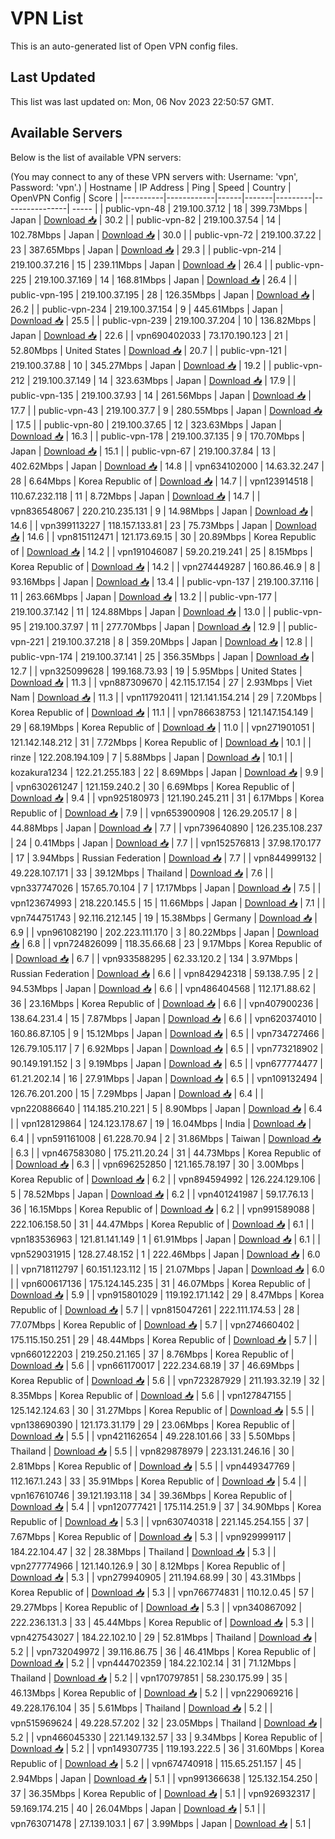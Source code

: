 # VPN List

This is an auto-generated list of Open VPN config files.

## Last Updated

This list was last updated on: Mon, 06 Nov 2023 22:50:57 GMT.

## Available Servers

Below is the list of available VPN servers:

(You may connect to any of these VPN servers with: Username: 'vpn', Password: 'vpn'.)
| Hostname | IP Address | Ping | Speed | Country | OpenVPN Config | Score |
|----------|------------|------|-------|---------|----------------| ----- |
| public-vpn-48 | 219.100.37.12 | 18 | 399.73Mbps | Japan | [Download 📥](./configs/server_0_JP.ovpn) | 30.2 |
| public-vpn-82 | 219.100.37.54 | 14 | 102.78Mbps | Japan | [Download 📥](./configs/server_1_JP.ovpn) | 30.0 |
| public-vpn-72 | 219.100.37.22 | 23 | 387.65Mbps | Japan | [Download 📥](./configs/server_2_JP.ovpn) | 29.3 |
| public-vpn-214 | 219.100.37.216 | 15 | 239.11Mbps | Japan | [Download 📥](./configs/server_3_JP.ovpn) | 26.4 |
| public-vpn-225 | 219.100.37.169 | 14 | 168.81Mbps | Japan | [Download 📥](./configs/server_4_JP.ovpn) | 26.4 |
| public-vpn-195 | 219.100.37.195 | 28 | 126.35Mbps | Japan | [Download 📥](./configs/server_5_JP.ovpn) | 26.2 |
| public-vpn-234 | 219.100.37.154 | 9 | 445.61Mbps | Japan | [Download 📥](./configs/server_6_JP.ovpn) | 25.5 |
| public-vpn-239 | 219.100.37.204 | 10 | 136.82Mbps | Japan | [Download 📥](./configs/server_7_JP.ovpn) | 22.6 |
| vpn690402033 | 73.170.190.123 | 21 | 52.80Mbps | United States | [Download 📥](./configs/server_8_US.ovpn) | 20.7 |
| public-vpn-121 | 219.100.37.88 | 10 | 345.27Mbps | Japan | [Download 📥](./configs/server_9_JP.ovpn) | 19.2 |
| public-vpn-212 | 219.100.37.149 | 14 | 323.63Mbps | Japan | [Download 📥](./configs/server_10_JP.ovpn) | 17.9 |
| public-vpn-135 | 219.100.37.93 | 14 | 261.56Mbps | Japan | [Download 📥](./configs/server_11_JP.ovpn) | 17.7 |
| public-vpn-43 | 219.100.37.7 | 9 | 280.55Mbps | Japan | [Download 📥](./configs/server_12_JP.ovpn) | 17.5 |
| public-vpn-80 | 219.100.37.65 | 12 | 323.63Mbps | Japan | [Download 📥](./configs/server_13_JP.ovpn) | 16.3 |
| public-vpn-178 | 219.100.37.135 | 9 | 170.70Mbps | Japan | [Download 📥](./configs/server_14_JP.ovpn) | 15.1 |
| public-vpn-67 | 219.100.37.84 | 13 | 402.62Mbps | Japan | [Download 📥](./configs/server_15_JP.ovpn) | 14.8 |
| vpn634102000 | 14.63.32.247 | 28 | 6.64Mbps | Korea Republic of | [Download 📥](./configs/server_16_KR.ovpn) | 14.7 |
| vpn123914518 | 110.67.232.118 | 11 | 8.72Mbps | Japan | [Download 📥](./configs/server_17_JP.ovpn) | 14.7 |
| vpn836548067 | 220.210.235.131 | 9 | 14.98Mbps | Japan | [Download 📥](./configs/server_18_JP.ovpn) | 14.6 |
| vpn399113227 | 118.157.133.81 | 23 | 75.73Mbps | Japan | [Download 📥](./configs/server_19_JP.ovpn) | 14.6 |
| vpn815112471 | 121.173.69.15 | 30 | 20.89Mbps | Korea Republic of | [Download 📥](./configs/server_20_KR.ovpn) | 14.2 |
| vpn191046087 | 59.20.219.241 | 25 | 8.15Mbps | Korea Republic of | [Download 📥](./configs/server_21_KR.ovpn) | 14.2 |
| vpn274449287 | 160.86.46.9 | 8 | 93.16Mbps | Japan | [Download 📥](./configs/server_22_JP.ovpn) | 13.4 |
| public-vpn-137 | 219.100.37.116 | 11 | 263.66Mbps | Japan | [Download 📥](./configs/server_23_JP.ovpn) | 13.2 |
| public-vpn-177 | 219.100.37.142 | 11 | 124.88Mbps | Japan | [Download 📥](./configs/server_24_JP.ovpn) | 13.0 |
| public-vpn-95 | 219.100.37.97 | 11 | 277.70Mbps | Japan | [Download 📥](./configs/server_25_JP.ovpn) | 12.9 |
| public-vpn-221 | 219.100.37.218 | 8 | 359.20Mbps | Japan | [Download 📥](./configs/server_26_JP.ovpn) | 12.8 |
| public-vpn-174 | 219.100.37.141 | 25 | 356.35Mbps | Japan | [Download 📥](./configs/server_27_JP.ovpn) | 12.7 |
| vpn325099628 | 199.168.73.93 | 19 | 5.95Mbps | United States | [Download 📥](./configs/server_28_US.ovpn) | 11.3 |
| vpn887309670 | 42.115.17.154 | 27 | 2.93Mbps | Viet Nam | [Download 📥](./configs/server_29_VN.ovpn) | 11.3 |
| vpn117920411 | 121.141.154.214 | 29 | 7.20Mbps | Korea Republic of | [Download 📥](./configs/server_30_KR.ovpn) | 11.1 |
| vpn786638753 | 121.147.154.149 | 29 | 68.19Mbps | Korea Republic of | [Download 📥](./configs/server_31_KR.ovpn) | 11.0 |
| vpn271901051 | 121.142.148.212 | 31 | 7.72Mbps | Korea Republic of | [Download 📥](./configs/server_32_KR.ovpn) | 10.1 |
| rinze | 122.208.194.109 | 7 | 5.88Mbps | Japan | [Download 📥](./configs/server_33_JP.ovpn) | 10.1 |
| kozakura1234 | 122.21.255.183 | 22 | 8.69Mbps | Japan | [Download 📥](./configs/server_34_JP.ovpn) | 9.9 |
| vpn630261247 | 121.159.240.2 | 30 | 6.69Mbps | Korea Republic of | [Download 📥](./configs/server_35_KR.ovpn) | 9.4 |
| vpn925180973 | 121.190.245.211 | 31 | 6.17Mbps | Korea Republic of | [Download 📥](./configs/server_36_KR.ovpn) | 7.9 |
| vpn653900908 | 126.29.205.17 | 8 | 44.88Mbps | Japan | [Download 📥](./configs/server_37_JP.ovpn) | 7.7 |
| vpn739640890 | 126.235.108.237 | 24 | 0.41Mbps | Japan | [Download 📥](./configs/server_38_JP.ovpn) | 7.7 |
| vpn152576813 | 37.98.170.177 | 17 | 3.94Mbps | Russian Federation | [Download 📥](./configs/server_39_RU.ovpn) | 7.7 |
| vpn844999132 | 49.228.107.171 | 33 | 39.12Mbps | Thailand | [Download 📥](./configs/server_40_TH.ovpn) | 7.6 |
| vpn337747026 | 157.65.70.104 | 7 | 17.17Mbps | Japan | [Download 📥](./configs/server_41_JP.ovpn) | 7.5 |
| vpn123674993 | 218.220.145.5 | 15 | 11.66Mbps | Japan | [Download 📥](./configs/server_42_JP.ovpn) | 7.1 |
| vpn744751743 | 92.116.212.145 | 19 | 15.38Mbps | Germany | [Download 📥](./configs/server_43_DE.ovpn) | 6.9 |
| vpn961082190 | 202.223.111.170 | 3 | 80.22Mbps | Japan | [Download 📥](./configs/server_44_JP.ovpn) | 6.8 |
| vpn724826099 | 118.35.66.68 | 23 | 9.17Mbps | Korea Republic of | [Download 📥](./configs/server_45_KR.ovpn) | 6.7 |
| vpn933588295 | 62.33.120.2 | 134 | 3.97Mbps | Russian Federation | [Download 📥](./configs/server_46_RU.ovpn) | 6.6 |
| vpn842942318 | 59.138.7.95 | 2 | 94.53Mbps | Japan | [Download 📥](./configs/server_47_JP.ovpn) | 6.6 |
| vpn486404568 | 112.171.88.62 | 36 | 23.16Mbps | Korea Republic of | [Download 📥](./configs/server_48_KR.ovpn) | 6.6 |
| vpn407900236 | 138.64.231.4 | 15 | 7.87Mbps | Japan | [Download 📥](./configs/server_49_JP.ovpn) | 6.6 |
| vpn620374010 | 160.86.87.105 | 9 | 15.12Mbps | Japan | [Download 📥](./configs/server_50_JP.ovpn) | 6.5 |
| vpn734727466 | 126.79.105.117 | 7 | 6.92Mbps | Japan | [Download 📥](./configs/server_51_JP.ovpn) | 6.5 |
| vpn773218902 | 90.149.191.152 | 3 | 9.19Mbps | Japan | [Download 📥](./configs/server_52_JP.ovpn) | 6.5 |
| vpn677774477 | 61.21.202.14 | 16 | 27.91Mbps | Japan | [Download 📥](./configs/server_53_JP.ovpn) | 6.5 |
| vpn109132494 | 126.76.201.200 | 15 | 7.29Mbps | Japan | [Download 📥](./configs/server_54_JP.ovpn) | 6.4 |
| vpn220886640 | 114.185.210.221 | 5 | 8.90Mbps | Japan | [Download 📥](./configs/server_55_JP.ovpn) | 6.4 |
| vpn128129864 | 124.123.178.67 | 19 | 16.04Mbps | India | [Download 📥](./configs/server_56_IN.ovpn) | 6.4 |
| vpn591161008 | 61.228.70.94 | 2 | 31.86Mbps | Taiwan | [Download 📥](./configs/server_57_TW.ovpn) | 6.3 |
| vpn467583080 | 175.211.20.24 | 31 | 44.73Mbps | Korea Republic of | [Download 📥](./configs/server_58_KR.ovpn) | 6.3 |
| vpn696252850 | 121.165.78.197 | 30 | 3.00Mbps | Korea Republic of | [Download 📥](./configs/server_59_KR.ovpn) | 6.2 |
| vpn894594992 | 126.224.129.106 | 5 | 78.52Mbps | Japan | [Download 📥](./configs/server_60_JP.ovpn) | 6.2 |
| vpn401241987 | 59.17.76.13 | 36 | 16.15Mbps | Korea Republic of | [Download 📥](./configs/server_61_KR.ovpn) | 6.2 |
| vpn991589088 | 222.106.158.50 | 31 | 44.47Mbps | Korea Republic of | [Download 📥](./configs/server_62_KR.ovpn) | 6.1 |
| vpn183536963 | 121.81.141.149 | 1 | 61.91Mbps | Japan | [Download 📥](./configs/server_63_JP.ovpn) | 6.1 |
| vpn529031915 | 128.27.48.152 | 1 | 222.46Mbps | Japan | [Download 📥](./configs/server_64_JP.ovpn) | 6.0 |
| vpn718112797 | 60.151.123.112 | 15 | 21.07Mbps | Japan | [Download 📥](./configs/server_65_JP.ovpn) | 6.0 |
| vpn600617136 | 175.124.145.235 | 31 | 46.07Mbps | Korea Republic of | [Download 📥](./configs/server_66_KR.ovpn) | 5.9 |
| vpn915801029 | 119.192.171.142 | 29 | 8.47Mbps | Korea Republic of | [Download 📥](./configs/server_67_KR.ovpn) | 5.7 |
| vpn815047261 | 222.111.174.53 | 28 | 77.07Mbps | Korea Republic of | [Download 📥](./configs/server_68_KR.ovpn) | 5.7 |
| vpn274660402 | 175.115.150.251 | 29 | 48.44Mbps | Korea Republic of | [Download 📥](./configs/server_69_KR.ovpn) | 5.7 |
| vpn660122203 | 219.250.21.165 | 37 | 8.76Mbps | Korea Republic of | [Download 📥](./configs/server_70_KR.ovpn) | 5.6 |
| vpn661170017 | 222.234.68.19 | 37 | 46.69Mbps | Korea Republic of | [Download 📥](./configs/server_71_KR.ovpn) | 5.6 |
| vpn723287929 | 211.193.32.19 | 32 | 8.35Mbps | Korea Republic of | [Download 📥](./configs/server_72_KR.ovpn) | 5.6 |
| vpn127847155 | 125.142.124.63 | 30 | 31.27Mbps | Korea Republic of | [Download 📥](./configs/server_73_KR.ovpn) | 5.5 |
| vpn138690390 | 121.173.31.179 | 29 | 23.06Mbps | Korea Republic of | [Download 📥](./configs/server_74_KR.ovpn) | 5.5 |
| vpn421162654 | 49.228.101.66 | 33 | 5.50Mbps | Thailand | [Download 📥](./configs/server_75_TH.ovpn) | 5.5 |
| vpn829878979 | 223.131.246.16 | 30 | 2.81Mbps | Korea Republic of | [Download 📥](./configs/server_76_KR.ovpn) | 5.5 |
| vpn449347769 | 112.167.1.243 | 33 | 35.91Mbps | Korea Republic of | [Download 📥](./configs/server_77_KR.ovpn) | 5.4 |
| vpn167610746 | 39.121.193.118 | 34 | 39.36Mbps | Korea Republic of | [Download 📥](./configs/server_78_KR.ovpn) | 5.4 |
| vpn120777421 | 175.114.251.9 | 37 | 34.90Mbps | Korea Republic of | [Download 📥](./configs/server_79_KR.ovpn) | 5.3 |
| vpn630740318 | 221.145.254.155 | 37 | 7.67Mbps | Korea Republic of | [Download 📥](./configs/server_80_KR.ovpn) | 5.3 |
| vpn929999117 | 184.22.104.47 | 32 | 28.38Mbps | Thailand | [Download 📥](./configs/server_81_TH.ovpn) | 5.3 |
| vpn277774966 | 121.140.126.9 | 30 | 8.12Mbps | Korea Republic of | [Download 📥](./configs/server_82_KR.ovpn) | 5.3 |
| vpn279940905 | 211.194.68.99 | 30 | 43.31Mbps | Korea Republic of | [Download 📥](./configs/server_83_KR.ovpn) | 5.3 |
| vpn766774831 | 110.12.0.45 | 57 | 29.27Mbps | Korea Republic of | [Download 📥](./configs/server_84_KR.ovpn) | 5.3 |
| vpn340867092 | 222.236.131.3 | 33 | 45.44Mbps | Korea Republic of | [Download 📥](./configs/server_85_KR.ovpn) | 5.3 |
| vpn427543027 | 184.22.102.10 | 29 | 52.81Mbps | Thailand | [Download 📥](./configs/server_86_TH.ovpn) | 5.2 |
| vpn732049972 | 39.116.86.75 | 36 | 46.41Mbps | Korea Republic of | [Download 📥](./configs/server_87_KR.ovpn) | 5.2 |
| vpn444702359 | 184.22.102.14 | 31 | 71.12Mbps | Thailand | [Download 📥](./configs/server_88_TH.ovpn) | 5.2 |
| vpn170797851 | 58.230.175.99 | 35 | 46.13Mbps | Korea Republic of | [Download 📥](./configs/server_89_KR.ovpn) | 5.2 |
| vpn229069216 | 49.228.176.104 | 35 | 5.61Mbps | Thailand | [Download 📥](./configs/server_90_TH.ovpn) | 5.2 |
| vpn515969624 | 49.228.57.202 | 32 | 23.05Mbps | Thailand | [Download 📥](./configs/server_91_TH.ovpn) | 5.2 |
| vpn466045330 | 221.149.132.57 | 33 | 9.34Mbps | Korea Republic of | [Download 📥](./configs/server_92_KR.ovpn) | 5.2 |
| vpn149307735 | 119.193.222.5 | 36 | 31.60Mbps | Korea Republic of | [Download 📥](./configs/server_93_KR.ovpn) | 5.2 |
| vpn674740918 | 115.65.251.157 | 45 | 2.94Mbps | Japan | [Download 📥](./configs/server_94_JP.ovpn) | 5.1 |
| vpn991366638 | 125.132.154.250 | 37 | 36.35Mbps | Korea Republic of | [Download 📥](./configs/server_95_KR.ovpn) | 5.1 |
| vpn926932317 | 59.169.174.215 | 40 | 26.04Mbps | Japan | [Download 📥](./configs/server_96_JP.ovpn) | 5.1 |
| vpn763071478 | 27.139.103.1 | 67 | 3.99Mbps | Japan | [Download 📥](./configs/server_97_JP.ovpn) | 5.1 |
